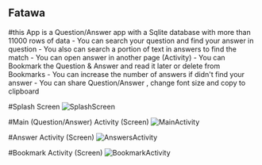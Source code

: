 ## Fatawa

#this App is a Question/Answer app with a Sqlite database with more than 11000 rows of data
    - You can search your question and find your answer in question
    - You also can search a portion of text in answers to find the match
    - You can open answer in another page (Activity)
    - You can Bookmark the Question & Answer and read it later or delete from Bookmarks
    - You can increase the number of answers if didn't find your answer
    - You can share Question/Answer , change font size and copy to clipboard

#Splash Screen
![SplashScreen](https://github.com/ehsanullahhaidary/Fatawa/assets/74910020/d2371854-a0de-47fe-a84c-2b2ef1c5d060)

#Main (Question/Answer) Activity (Screen)
![MainActivity](https://github.com/ehsanullahhaidary/Fatawa/assets/74910020/0b9a2513-bdd1-4c58-ab7d-9fa323a81ed7)

#Answer Activity (Screen)
![AnswersActivity](https://github.com/ehsanullahhaidary/Fatawa/assets/74910020/9d6cc1a5-2175-43c1-8324-8eebddcdf469)

#Bookmark Activity (Screen)
![BookmarkActivity](https://github.com/ehsanullahhaidary/Fatawa/assets/74910020/d5ac8949-7071-4969-8d99-aa7002d5383b)
